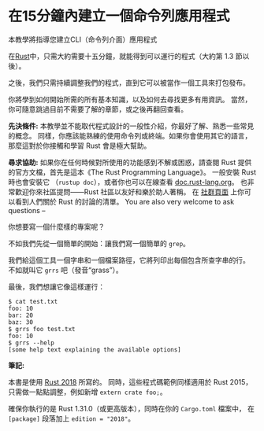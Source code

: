 # 在15分鐘內建立一個命令列應用程式

本教學將指導您建立CLI（命令列介面）應用程式

在[Rust]中，只需大約需要十五分鐘，就能得到可以運行的程式（大約第 1.3 節以後）。

之後，我們只需持續調整我們的程式，直到它可以被當作一個工具來打包發布。

[Rust]: https://rust-lang.org/

你將學到如何開始所需的所有基本知識，以及如何去尋找更多有用資訊。
當然，你可隨意跳過目前不需要了解的章節，或之後再翻回查看。

<aside>

**先決條件:**
本教學並不能取代程式設計的一般性介紹，你最好了解、熟悉一些常見的概念。
同樣，你應該能熟練的使用命令列或終端。如果你會使用其它的語言，那麼這對於你接觸和學習 Rust 會是極大幫助。

**尋求協助:**
如果你在任何時候對所使用的功能感到不解或困惑，請查閱 Rust 提供的官方文檔，首先是這本《The Rust Programming Language》。 
一般安裝 Rust 時也會安裝它 （`rustup doc`），或者你也可以在線查看 [doc.rust-lang.org]。
也非常歡迎你來社區提問——Rust 社區以友好和樂於助人著稱。 在 [社群頁面] 上你可以看到人們關於 Rust 的討論的清單。 You are also very welcome to ask questions –

[doc.rust-lang.org]: https://doc.rust-lang.org
[社群頁面]: https://www.rust-lang.org/community

</aside>

你想要寫一個什麼樣的專案呢？ 

不如我們先從一個簡單的開始：讓我們寫一個簡單的 `grep`。 

我們給這個工具一個字串和一個檔案路徑，它將列印出每個包含所查字串的行。 不如就叫它 `grrs` 吧（發音“grass”）。


最後，我們想讓它像這樣運行：
```console
$ cat test.txt
foo: 10
bar: 20
baz: 30
$ grrs foo test.txt
foo: 10
$ grrs --help
[some help text explaining the available options]
```

<aside class="note">

**筆記:**

本書是使用 [Rust 2018] 所寫的。
同時，這些程式碼範例同樣適用於 Rust 2015， 只需做一點點調整，例如新增 `extern crate foo;`。

確保你執行的是 Rust 1.31.0（或更高版本），同時在你的 `Cargo.toml` 檔案中， 在 `[package]` 段落加上 `edition = "2018"`。

[Rust 2018]: https://doc.rust-lang.org/edition-guide/index.html

</aside>
